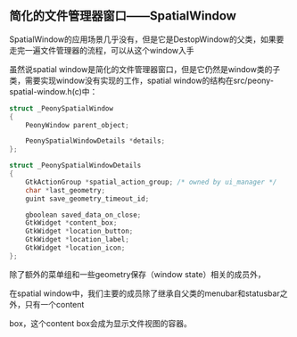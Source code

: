 ## 简化的文件管理器窗口——SpatialWindow

SpatialWindow的应用场景几乎没有，但是它是DestopWindow的父类，如果要走完一遍文件管理器的流程，可以从这个window入手

虽然说spatial window是简化的文件管理器窗口，但是它仍然是window类的子类，需要实现window没有实现的工作，spatial window的结构在src/peony-spatial-window.h\(c\)中：

```c
struct _PeonySpatialWindow
{
    PeonyWindow parent_object;

    PeonySpatialWindowDetails *details;
};
```

```c
struct _PeonySpatialWindowDetails
{
    GtkActionGroup *spatial_action_group; /* owned by ui_manager */
    char *last_geometry;
    guint save_geometry_timeout_id;

    gboolean saved_data_on_close;
    GtkWidget *content_box;
    GtkWidget *location_button;
    GtkWidget *location_label;
    GtkWidget *location_icon;
};
```

除了额外的菜单组和一些geometry保存（window state）相关的成员外，

在spatial window中，我们主要的成员除了继承自父类的menubar和statusbar之外，只有一个content

box，这个content box会成为显示文件视图的容器。

